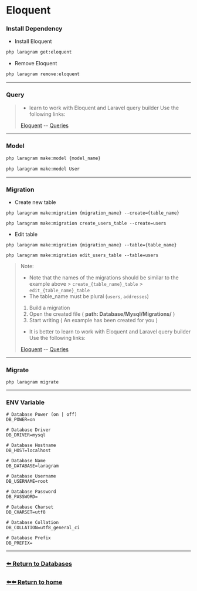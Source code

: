 # Eloquent

### Install Dependency
* Install Eloquent
```bash
php laragram get:eloquent
```
* Remove Eloquent
```bash
php laragram remove:eloquent
```
---

### Query
>* learn to work with Eloquent and Laravel query builder
   > Use the following links:
   >
   >  [Eloquent](https://laravel.com/docs/master/eloquent) -- [Queries](https://laravel.com/docs/master/queries)

---
### Model
```bash
php laragram make:model {model_name}
```
```bash
php laragram make:model User
```
---
### Migration

* Create new table
```
php laragram make:migration {migration_name} --create={table_name}
```
```
php laragram make:migration create_users_table --create=users
```

* Edit table
```
php laragram make:migration {migration_name} --table={table_name}
```
```
php laragram make:migration edit_users_table --table=users
```

> Note:
> * Note that the names of the migrations should be similar to the example above
    >   `create_{table_name}_table`
    >   `edit_{table_name}_table`
> * The table_name must be plural (`users`, `addresses`)
>
>
>1. Build a migration
>2. Open the created file ( **path: Database/Mysql/Migrations/** )
>3. Start writing ( An example has been created for you )
>
>* It is better to learn to work with Eloquent and Laravel query builder
   > Use the following links:
   >
   >  [Eloquent](https://laravel.com/docs/master/eloquent) -- [Queries](https://laravel.com/docs/master/queries)
---
### Migrate

```
php laragram migrate
```
---
### ENV Variable
```dotenv
# Database Power (on | off)
DB_POWER=on

# Database Driver
DB_DRIVER=mysql

# Database Hostname
DB_HOST=localhost

# Database Name
DB_DATABASE=laragram

# Database Username
DB_USERNAME=root

# Database Password
DB_PASSWORD=

# Database Charset
DB_CHARSET=utf8

# Database Collation
DB_COLLATION=utf8_general_ci

# Database Prefix
DB_PREFIX=
```
---
### [⬅️ Return to Databases](https://github.com/laraXgram/Document/blob/v1.10/databases.md)
### [⬅️⬅️ Return to home](https://github.com/laraXgram/Document/blob/v1.10/readme.md)